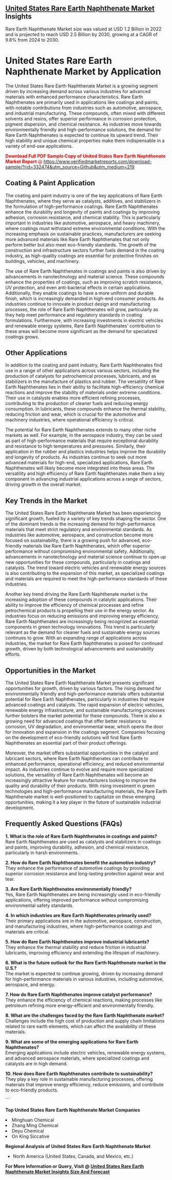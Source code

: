 <h2><a href="https://www.verifiedmarketreports.com/download-sample/?rid=332474&amp;utm_source=Github&amp;utm_medium=219" target="_blank">United States Rare Earth Naphthenate Market</a> Insights</h2><p>Rare Earth Naphthenate Market size was valued at USD 1.2 Billion in 2022 and is projected to reach USD 2.5 Billion by 2030, growing at a CAGR of 9.8% from 2024 to 2030.</p><p> <h1>United States Rare Earth Naphthenate Market by Application</h1> <p>The United States Rare Earth Naphthenate Market is a growing segment driven by increasing demand across various industries for advanced materials with enhanced performance characteristics. Rare Earth Naphthenates are primarily used in applications like coatings and paints, with notable contributions from industries such as automotive, aerospace, and industrial manufacturing. These compounds, often mixed with different solvents and resins, offer superior performance in corrosion protection, pigment dispersion, and chemical resistance. As industries move towards environmentally friendly and high-performance solutions, the demand for Rare Earth Naphthenates is expected to continue its upward trend. Their high stability and unique chemical properties make them indispensable in a variety of end-use applications. <p><span class=""><span style="color: #ff0000;"><strong>Download Full PDF Sample Copy of United States Rare Earth Naphthenate Market Report</strong> @ </span><a href="https://www.verifiedmarketreports.com/download-sample/?rid=332474&amp;utm_source=Github&amp;utm_medium=219" target="_blank">https://www.verifiedmarketreports.com/download-sample/?rid=332474&amp;utm_source=Github&amp;utm_medium=219</a></span></p></p> <h2>Coating & Paint Application</h2> <p>The coating and paint industry is one of the key applications of Rare Earth Naphthenates, where they serve as catalysts, additives, and stabilizers in the formulation of high-performance coatings. Rare Earth Naphthenates enhance the durability and longevity of paints and coatings by improving adhesion, corrosion resistance, and chemical stability. This is particularly important in industries like automotive, aerospace, and heavy machinery, where coatings must withstand extreme environmental conditions. With the increasing emphasis on sustainable practices, manufacturers are seeking more advanced materials like Rare Earth Naphthenates that not only perform better but also meet eco-friendly standards. The growth of the construction and infrastructure sectors further fuels demand in the coating industry, as high-quality coatings are essential for protective finishes on buildings, vehicles, and machinery. <p>The use of Rare Earth Naphthenates in coatings and paints is also driven by advancements in nanotechnology and material science. These compounds enhance the properties of coatings, such as improving scratch resistance, UV protection, and even anti-bacterial effects in certain applications. Additionally, they enable coatings to have a more uniform and durable finish, which is increasingly demanded in high-end consumer products. As industries continue to innovate in product design and manufacturing processes, the role of Rare Earth Naphthenates will grow, particularly as they help meet performance and regulatory standards in coating formulations. Furthermore, with increasing investments in electric vehicles and renewable energy systems, Rare Earth Naphthenates’ contribution to these areas will become more significant as the demand for specialized coatings grows.</p> <h2>Other Applications</h2> <p>In addition to the coating and paint industry, Rare Earth Naphthenates find use in a range of other applications across various sectors, including the production of catalysts for petrochemical processes, lubricants, and as stabilizers in the manufacture of plastics and rubber. The versatility of Rare Earth Naphthenates lies in their ability to facilitate high-efficiency chemical reactions and improve the stability of materials under extreme conditions. Their use in catalysts enables more efficient refining processes, contributing to the production of cleaner fuels and reducing energy consumption. In lubricants, these compounds enhance the thermal stability, reducing friction and wear, which is crucial for the automotive and machinery industries, where operational efficiency is critical. <p>The potential for Rare Earth Naphthenates extends to many other niche markets as well. For example, in the aerospace industry, they can be used as part of high-performance materials that require exceptional durability and resistance to high temperatures and pressures. Similarly, their application in the rubber and plastics industries helps improve the durability and longevity of products. As industries continue to seek out more advanced materials for high-end, specialized applications, Rare Earth Naphthenates will likely become more integrated into these areas. The versatility and high efficiency of Rare Earth Naphthenates make them a key component in advancing industrial applications across a range of sectors, driving growth in the overall market.</p> <h2>Key Trends in the Market</h2> <p>The United States Rare Earth Naphthenate Market has been experiencing significant growth, fueled by a variety of key trends shaping the sector. One of the dominant trends is the increasing demand for high-performance materials that meet strict regulatory and environmental standards. As industries like automotive, aerospace, and construction become more focused on sustainability, there is a growing push for advanced, eco-friendly materials like Rare Earth Naphthenates, which offer superior performance without compromising environmental safety. Additionally, advancements in nanotechnology and material science continue to open up new opportunities for these compounds, particularly in coatings and catalysts. The trend toward electric vehicles and renewable energy sources is also contributing to the expansion of this market, as specialized coatings and materials are required to meet the high-performance standards of these industries. <p>Another key trend driving the Rare Earth Naphthenate market is the increasing adoption of these compounds in catalytic applications. Their ability to improve the efficiency of chemical processes and refine petrochemical products is propelling their use in the energy sector. As industries focus on reducing emissions and improving energy efficiency, Rare Earth Naphthenates are increasingly being recognized as essential components in green technology innovations. This trend is particularly relevant as the demand for cleaner fuels and sustainable energy sources continues to grow. With an expanding range of applications across industries, the market for Rare Earth Naphthenates is poised for continued growth, driven by both technological advancements and sustainability efforts.</p> <h2>Opportunities in the Market</h2> <p>The United States Rare Earth Naphthenate Market presents significant opportunities for growth, driven by various factors. The rising demand for environmentally friendly and high-performance materials offers substantial potential for Rare Earth Naphthenates, particularly in industries that require advanced coatings and catalysts. The rapid expansion of electric vehicles, renewable energy infrastructure, and sustainable manufacturing processes further bolsters the market potential for these compounds. There is also a growing need for advanced coatings that offer better resistance to corrosion, UV degradation, and environmental wear, which opens the door for innovation and expansion in the coatings segment. Companies focusing on the development of eco-friendly solutions will find Rare Earth Naphthenates an essential part of their product offerings. <p>Moreover, the market offers substantial opportunities in the catalyst and lubricant sectors, where Rare Earth Naphthenates can contribute to enhanced performance, operational efficiency, and reduced environmental impact. As industries continue to evolve and require more specialized solutions, the versatility of Rare Earth Naphthenates will become an increasingly attractive feature for manufacturers looking to improve the quality and durability of their products. With rising investment in green technologies and high-performance manufacturing materials, the Rare Earth Naphthenate market is well-positioned to capitalize on these emerging opportunities, making it a key player in the future of sustainable industrial development.</p> <h2>Frequently Asked Questions (FAQs)</h2> <p><strong>1. What is the role of Rare Earth Naphthenates in coatings and paints?</strong><br>Rare Earth Naphthenates are used as catalysts and stabilizers in coatings and paints, improving durability, adhesion, and chemical resistance, particularly in harsh environments.</p> <p><strong>2. How do Rare Earth Naphthenates benefit the automotive industry?</strong><br>They enhance the performance of automotive coatings by providing superior corrosion resistance and long-lasting protection against wear and tear.</p> <p><strong>3. Are Rare Earth Naphthenates environmentally friendly?</strong><br>Yes, Rare Earth Naphthenates are being increasingly used in eco-friendly applications, offering improved performance without compromising environmental safety standards.</p> <p><strong>4. In which industries are Rare Earth Naphthenates primarily used?</strong><br>Their primary applications are in the automotive, aerospace, construction, and manufacturing industries, where high-performance coatings and materials are critical.</p> <p><strong>5. How do Rare Earth Naphthenates improve industrial lubricants?</strong><br>They enhance the thermal stability and reduce friction in industrial lubricants, improving efficiency and extending the lifespan of machinery.</p> <p><strong>6. What is the future outlook for the Rare Earth Naphthenate market in the U.S.?</strong><br>The market is expected to continue growing, driven by increasing demand for high-performance materials in various industries, including automotive, aerospace, and energy.</p> <p><strong>7. How do Rare Earth Naphthenates improve catalyst performance?</strong><br>They enhance the efficiency of chemical reactions, making processes like petroleum refining more energy-efficient and environmentally friendly.</p> <p><strong>8. What are the challenges faced by the Rare Earth Naphthenate market?</strong><br>Challenges include the high cost of production and supply chain limitations related to rare earth elements, which can affect the availability of these materials.</p> <p><strong>9. What are some of the emerging applications for Rare Earth Naphthenates?</strong><br>Emerging applications include electric vehicles, renewable energy systems, and advanced aerospace materials, where specialized coatings and catalysts are in high demand.</p> <p><strong>10. How does Rare Earth Naphthenates contribute to sustainability?</strong><br>They play a key role in sustainable manufacturing processes, offering materials that improve energy efficiency, reduce emissions, and contribute to eco-friendly products.</p> ```</p><p><strong>Top United States Rare Earth Naphthenate Market Companies</strong></p><div data-test-id=""><p><li>Minghuan Chemical</li><li> Zhang Ming Chemical</li><li> Deyu Chemical</li><li> On King Siccative</li></p><div><strong>Regional Analysis of&nbsp;United States Rare Earth Naphthenate Market</strong></div><ul><li dir="ltr"><p dir="ltr">North America&nbsp;(United States, Canada, and Mexico, etc.)</p></li></ul><p><strong>For More Information or Query, Visit @&nbsp;</strong><strong><a href="https://www.verifiedmarketreports.com/product/rare-earth-naphthenate-market/?utm_source=Github&amp;utm_medium=219" target="_blank">United States Rare Earth Naphthenate Market Insights Size And Forecast</a></strong></p></div>
